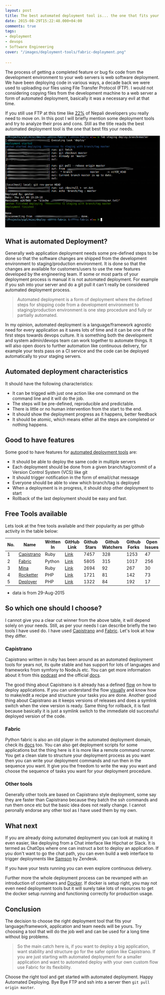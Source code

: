 ```yaml
---
layout: post
title: The best automated deployment tool is... the one that fits your needs
date: 2015-08-29T15:22:48.000+04:00
comments: true
tags:
- deployment
- devops
- Software Engineering
cover: "/images/deployment-tools/fabric-deployment.png"

---
```

The process of getting a completed feature or bug fix code from the development environment to your web servers is web software deployment. We have been deploying code in various ways, a decade back we were used to uploading our files using File Transfer Protocol (FTP). I would not considering copying files from the development machine to a web server a form of automated deployment, basically it was a necessary evil at that time.

If you still use FTP at this time like [22%](http://bit.ly/sw-eng-np-pt3) of Nepali developers you really need to move on. In this post I will briefly mention some deployment tools and try to analyze their pros and cons. Still as the title reads the best automated deployment tool is the one that best fits your needs.

<!-- more -->

<img class="center" loading="lazy" src="/images/deployment-tools/fabric-deployment.png" title="Automated Deployment demo" alt="Automated Deployment demo">


## What is automated Deployment?

Generally web application deployment needs some pre-defined steps to be done so that the software changes are shipped from the development environment to staging/production environment. It is done so that the changes are available for customers/users to use the new features developed by the engineering team. If some or most parts of your deployment process is manual it is not automated deployment. For example if you ssh into your server and do a git pull it can't really be considered automated deployment process.

>Automated deployment is a form of deployment where the defined steps for shipping code from a development environment to staging/production environment is one step procedure and fully or partially automated.

In my opinion, automated deployment is a language/framework agnostic need for every application as it saves lots of time and it can be one of the first steps towards devops culture. It is something both the development and system admin/devops team can work together to automate things. It will also open doors to further automation like continuous delivery, for example your tests pass on a CI service and the code can be deployed automatically to your staging servers.

## Automated deployment characteristics

It should have the following characteristics:

* It can be trigged with just one action like one command on the command line and it will do the job.
* The steps will be pre-defined, reproducible and predictable.
* There is little or no human intervention from the start to the end.
* It should show the deployment progress as it happens, better feedback
* It should be atomic, which means either all the steps are completed or nothing happens.

## Good to have features

Some good to have features for [automated deployment tools](/blog/2021/04/sofware-deployment-tools/) are:

* It should be able to deploy the same code in multiple servers
* Each deployment should be done from a given branch/tag/commit of a Version Control System (VCS) like git
* It should trigger notification in the form of email/chat message
* Everyone should be able to view which branch/tag is deployed
* When a deployment is in progress, it should stop other deployment to start
* Rollback of the last deployment should be easy and fast.

## Free Tools available

Lets look at the free tools available and their popularity as per github activity
in the table below:

| No. | Name       | Written In | GitHub Link | Github Stars | Github Watchers | Github Forks | Open Issues | Open PRs |
|-----|------------|------------|-------------|--------------|-----------------|--------------|-------------|----------|
| 1   | [Capistrano](http://capistranorb.com/) | Ruby       | [Link](https://github.com/capistrano/capistrano)        | 7457         | 328             | 1253         | 47          | 3        |
| 2   | [Fabric](http://www.fabfile.org/)     | Python     | [Link](https://github.com/fabric/fabric)        | 5805         | 315             | 1017         | 256         | 124      |
| 3   | [Mina](http://mina-deploy.github.io/mina/)       | Ruby       | [Link](https://github.com/mina-deploy/mina)        | 2694         | 92              | 267          | 30          | 10       |
| 4   | [Rocketter](http://rocketeer.autopergamene.eu/)  | PHP        | [Link](https://github.com/rocketeers/rocketeer)        | 1721         | 81              | 142          | 73          | 5        |
| 5   | [Deployer](http://deployer.org/)   | PHP        | [Link](https://github.com/deployphp/deployer)        | 1322         | 84              | 192          | 17          | 5        |

* data is from 29-Aug-2015

## So which one should I choose?

I cannot give you a clear cut winner from the above table, it will depend solely on your needs. Still, as per your needs I can describe briefly the two tools I have used do. I have used [Capistrano](http://capistranorb.com/) and [Fabric](http://www.fabfile.org/). Let's look at how they differ.

### Capistrano

Capistrano written in ruby has been around as an automated deployment tools for years not, its quite stable and has support for lots of languages and frameworks from symfony to NodeJs etc. You can get more information about it from this [podcast](https://changelog.com/podcast/110/) and the official [docs](https://github.com/capistrano/capistrano/blob/master/README.md).

The good thing about Capistrano is it already has a defined [flow](http://capistranorb.com/documentation/getting-started/flow/) on how to deploy applications. If you can understand the flow [visually](https://raw.githubusercontent.com/mpasternacki/capistrano-documentation-support-files/master/default-execution-path/Capistrano%20Execution%20Path.jpg) and know how to make/edit a recipe and structure your tasks you are done. Another good thing about Capistrano as it keeps versions of releases and does a symlink switch when the view version is ready. Same thing for rollback, it is fast because basically it is just a symlink switch to the immediate old successful deployed version of the code.

### Fabric

Python fabric is also an old player in the automated deployment domain, check its [docs](http://docs.fabfile.org/en/1.10/) too. You can also get deployment scripts for some applications but the thing here is it is more like a remote command runner. You get a clean slate to structure your deployment process as you want then you can write your deployment commands and run then in the sequence you want. It give you the freedom to write the way you want and choose the sequence of tasks you want for your deployment procedure.

### Other tools

Generally other tools are based on Capistrano style deployment, some say they are faster than Capistrano because they batch the ssh commands and run them once etc but the basic idea does not really change. I cannot peronally endorse any other tool as I have used them by my own.

## What next

If you are already doing automated deployment you can look at making it even easier, like deploying from a Chat interface like Hipchat or Slack. It is termed as ChatOps where one can instruct a bot to deploy an application. If you don't want to go the chat path, you can even build a web interface to trigger deployments like [Samson](https://developer.zendesk.com/blog/introducing-samson-a-web-interface-for-deployments) by Zendesk.

If you have your tests running you can even explore continuous delivery.

Further more the whole deployment process can be revamped with an introduction of containers and [Docker](https://www.docker.com/). If docker is setup right, you may not even need deployment tools but it will surely take lots of resources to get the docker setup running and functioning correctly for production usage.

## Conclusion

The decision to choose the right deployment tool that fits your language/framework, application and team needs will be yours. Try choosing a tool that will do the job well and can be used for a long time without big problems.

> So the main catch here is, if you want to deploy a big application, want stability and structure go for the safer option like Capistrano. If you are just starting with automated deployment for a smaller application and want to automated deploy with your own custom flow use Fabric for its flexibility.

Choose the right tool and get started with automated deployment. Happy Automated Deploying. Bye Bye FTP and ssh into a server then `git pull origin master`.